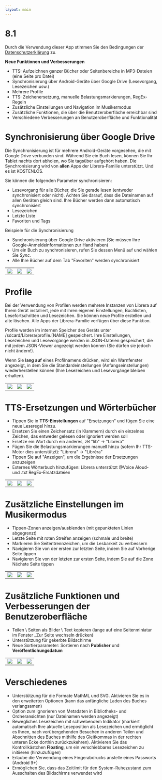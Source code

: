 ```yaml
---
layout: main
---
```


# 8.1

Durch die Verwendung dieser App stimmen Sie den Bedingungen der [Datenschutzerklärung](/PrivacyPolicy/de) zu.

**Neue Funktionen und Verbesserungen**

* TTS: Aufzeichnen ganzer Bücher oder Seitenbereiche in MP3-Dateien (eine Seite pro Datei)
* Synchronisierung über Android-Geräte über Google Drive (Lesevorgang, Lesezeichen usw.)
* Mehrere Profile
* TTS: Zeichenersetzung, manuelle Belastungsmarkierungen, RegEx-Regeln
* Zusätzliche Einstellungen und Navigation im Musikermodus
* Zusätzliche Funktionen, die über die Benutzeroberfläche erreichbar sind
* Verschiedene Verbesserungen an Benutzeroberfläche und Funktionalität

# Synchronisierung über Google Drive

Die Synchronisierung ist für mehrere Android-Geräte vorgesehen, die mit Google Drive verbunden sind. Während Sie ein Buch lesen, können Sie Ihr Tablet nachts dort abholen, wo Sie tagsüber aufgehört haben. Die Synchronisierung wird von **allen** Apps der Librera-Familie unterstützt. Und es ist KOSTENLOS.

Sie können die folgenden Parameter synchronisieren:

* Lesevorgang für alle Bücher, die Sie gerade lesen (entweder synchronisiert oder nicht). Achten Sie darauf, dass die Dateinamen auf allen Geräten gleich sind. Ihre Bücher werden dann automatisch synchronisiert
* Lesezeichen
* Letzte Liste
* Favoriten und Tags

Beispiele für die Synchronisierung

* Synchronisierung über Google Drive aktivieren (Sie müssen Ihre Google-Anmeldeinformationen zur Hand haben)
* Um ein Buch zu synchronisieren, rufen Sie dessen Menü auf und wählen Sie _Sync_.
* Alle Ihre Bücher auf dem Tab &quot;Favoriten&quot; werden synchronisiert

||||
|-|-|-|
|![](1.png)|![](3.png)|![](2.png)|
 
 
# Profile

Bei der Verwendung von Profilen werden mehrere Instanzen von Librera auf Ihrem Gerät installiert, jede mit ihren eigenen Einstellungen, Buchlisten, Lesefortschritten und Lesezeichen. Sie können neue Profile erstellen und alte löschen. Alle Apps der Librera-Familie verfügen über diese Funktion.

Profile werden im internen Speicher des Geräts unter /sdcard/Librera/profile.[NAME] gespeichert. Ihre Einstellungen, Lesezeichen und Lesevorgänge werden in JSON-Dateien gespeichert, die mit jedem JSON-Viewer angezeigt werden können (Sie dürfen sie jedoch nicht ändern!).

Wenn Sie **lang auf** eines Profilnamens drücken, wird ein Warnfenster angezeigt, in dem Sie die Standardeinstellungen (Anfangseinstellungen) wiederherstellen können (Ihre Lesezeichen und Lesevorgänge bleiben erhalten).

||||
|-|-|-|
|![](4.png)|![](5.png)|![](6.png)|

# TTS-Ersetzungen und Wörterbücher

* Tippen Sie in **TTS-Einstellungen** auf &quot;Ersetzungen&quot; und fügen Sie eine neue Leseregel hinzu.
* Ersetzen Sie einen Zeichensatz (in Klammern) durch ein einzelnes Zeichen, das entweder gelesen oder ignoriert werden soll
* Ersetze ein Wort durch ein anderes, zB &quot;lib&quot; -&gt; &quot;Librera&quot;
* Fügen Sie die Belastungsmarkierungen manuell hinzu (sofern Ihr TTS-Motor dies unterstützt): &quot;Librera&quot; -&gt; &quot;Libréra&quot;
* Tippen Sie auf &quot;Anzeigen&quot;, um die Ergebnisse der Ersetzungen anzuzeigen
* Externes Wörterbuch hinzufügen: Librera unterstützt @Voice Aloud- und .txt RegEx-Ersatzdateien

||||
|-|-|-|
|![](7.png)|![](8.png)|![](9.png)|

# Zusätzliche Einstellungen im Musikermodus

* Tippen-Zonen anzeigen/ausblenden (mit gepunkteten Linien abgegrenzt)
* Letzte Seite mit roten Streifen anzeigen (schmale und breite)
* Markieren Sie Seitentrennzeichen, um die Lesbarkeit zu verbessern
* Navigieren Sie von der ersten zur letzten Seite, indem Sie auf Vorherige Seite tippen
* Navigieren Sie von der letzten zur ersten Seite, indem Sie auf die Zone Nächste Seite tippen

||||
|-|-|-|
|![](10.png)|![](11.png)|![](12.png)|

# Zusätzliche Funktionen und Verbesserungen der Benutzeroberfläche

* Teilen \ Seiten als Bilder \ Text kopieren (lange auf eine Seitenminiatur im Fenster _Zur Seite wechseln drücken)
* Unterstützung für gekerbte Bildschirme
* Neue Sortierparameter: Sortieren nach **Publisher** und **Veröffentlichungsdatum**

||||
|-|-|-|
|![](13.png)|![](14.png)|![](15.png)|

# Verschiedenes

* Unterstützung für die Formate MathML und SVG. Aktivieren Sie es in den erweiterten Optionen (kann das anfängliche Laden des Buches verlangsamen)
* Option zum Ignorieren von Metadaten in Bibliotheks- und Ordneransichten (nur Dateinamen werden angezeigt)
* Bewegliches Lesezeichen mit schwebendem Indikator (markiert automatisch Ihre aktuelle Leseposition als Lesezeichen und ermöglicht es Ihnen, nach vorübergehenden Besuchen in anderen Teilen und Abschnitten des Buches mithilfe des Gleitkommas in der rechten unteren Ecke dorthin zurückzukehren). Aktivieren Sie das Kontrollkästchen **Floating**, um ein verschiebbares Lesezeichen zu initiieren (hinzuzufügen)
* Erlaube die Verwendung eines Fingerabdrucks anstelle eines Passworts (Android 9+)
* Ermöglichen Sie, dass das Zeitlimit für den System-Ruhezustand zum Ausschalten des Bildschirms verwendet wird



